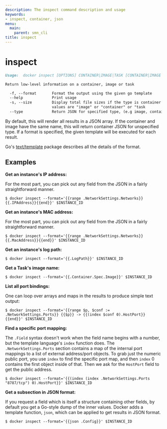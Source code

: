 ```yaml
---
description: The inspect command description and usage
keywords:
- inspect, container, json
menu:
  main:
    parent: smn_cli
title: inspect
---
```


# inspect

```markdown
Usage:  docker inspect [OPTIONS] CONTAINER|IMAGE|TASK [CONTAINER|IMAGE|TASK...]

Return low-level information on a container, image or task

  -f, --format       Format the output using the given go template
  --help             Print usage
  -s, --size         Display total file sizes if the type is container
                     values are "image" or "container" or "task
  --type             Return JSON for specified type, (e.g image, container or task)
```

By default, this will render all results in a JSON array. If the container and
image have the same name, this will return container JSON for unspecified type.
If a format is specified, the given template will be executed for each result.

Go's [text/template](http://golang.org/pkg/text/template/) package
describes all the details of the format.

## Examples

**Get an instance's IP address:**

For the most part, you can pick out any field from the JSON in a fairly
straightforward manner.

    $ docker inspect --format='{{range .NetworkSettings.Networks}}{{.IPAddress}}{{end}}' $INSTANCE_ID

**Get an instance's MAC address:**

For the most part, you can pick out any field from the JSON in a fairly
straightforward manner.

    $ docker inspect --format='{{range .NetworkSettings.Networks}}{{.MacAddress}}{{end}}' $INSTANCE_ID

**Get an instance's log path:**

    $ docker inspect --format='{{.LogPath}}' $INSTANCE_ID

**Get a Task's image name:**

    $ docker inspect --format='{{.Container.Spec.Image}}' $INSTANCE_ID

**List all port bindings:**

One can loop over arrays and maps in the results to produce simple text
output:

    $ docker inspect --format='{{range $p, $conf := .NetworkSettings.Ports}} {{$p}} -> {{(index $conf 0).HostPort}} {{end}}' $INSTANCE_ID

**Find a specific port mapping:**

The `.Field` syntax doesn't work when the field name begins with a
number, but the template language's `index` function does. The
`.NetworkSettings.Ports` section contains a map of the internal port
mappings to a list of external address/port objects. To grab just the
numeric public port, you use `index` to find the specific port map, and
then `index` 0 contains the first object inside of that. Then we ask for
the `HostPort` field to get the public address.

    $ docker inspect --format='{{(index (index .NetworkSettings.Ports "8787/tcp") 0).HostPort}}' $INSTANCE_ID

**Get a subsection in JSON format:**

If you request a field which is itself a structure containing other
fields, by default you get a Go-style dump of the inner values.
Docker adds a template function, `json`, which can be applied to get
results in JSON format.

    $ docker inspect --format='{{json .Config}}' $INSTANCE_ID
